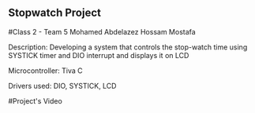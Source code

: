 ## Stopwatch Project 

#Class 2 - Team 5
Mohamed Abdelazez
Hossam Mostafa

Description: Developing a system that controls the stop-watch time using SYSTICK timer and DIO interrupt and displays it on LCD

Microcontroller: Tiva C

Drivers used: DIO, SYSTICK, LCD

#Project's Video
